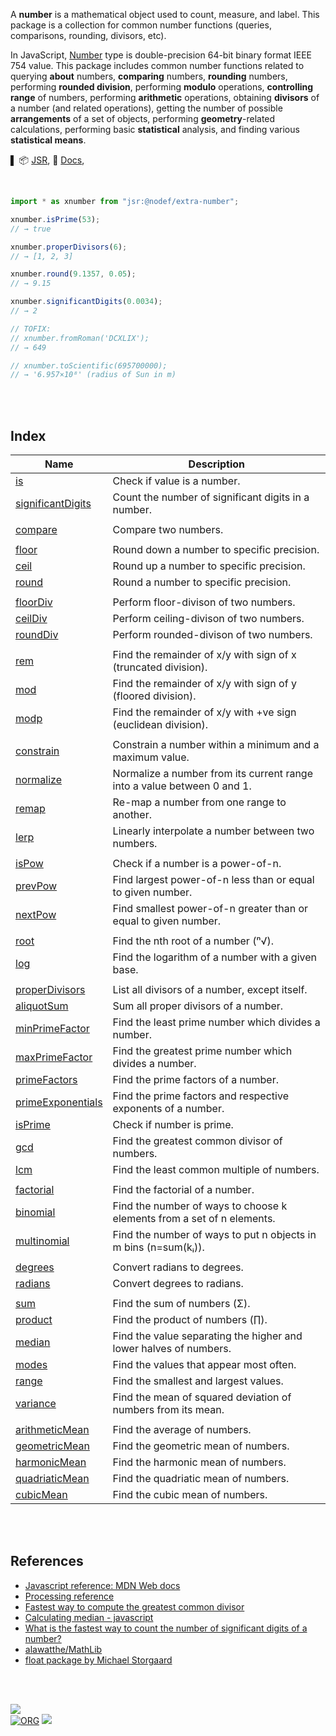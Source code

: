 A **number** is a mathematical object used to count, measure, and label. This package is a collection for common number functions (queries, comparisons, rounding, divisors, etc).<br>

In JavaScript, [Number] type is double-precision 64-bit binary format IEEE 754
value. This package includes common number functions related to querying
**about** numbers, **comparing** numbers, **rounding** numbers, performing
**rounded division**, performing **modulo** operations, **controlling range** of
numbers, performing **arithmetic** operations, obtaining **divisors** of a
number (and related operations), getting the number of possible **arrangements**
of a set of objects, performing **geometry**-related calculations, performing
basic **statistical** analysis, and finding various **statistical means**.

▌
📦 [JSR](https://jsr.io/@nodef/extra-sql),
📰 [Docs](https://jsr.io/@nodef/extra-sql/doc),

<br>


```javascript
import * as xnumber from "jsr:@nodef/extra-number";

xnumber.isPrime(53);
// → true

xnumber.properDivisors(6);
// → [1, 2, 3]

xnumber.round(9.1357, 0.05);
// → 9.15

xnumber.significantDigits(0.0034);
// → 2

// TOFIX:
// xnumber.fromRoman('DCXLIX');
// → 649

// xnumber.toScientific(695700000);
// → '6.957×10⁸' (radius of Sun in m)
```

<br>
<br>


## Index

| Name | Description |
|  ----  |  ----  |
| [is] | Check if value is a number. |
| [significantDigits] | Count the number of significant digits in a number. |
|  |  |
| [compare] | Compare two numbers. |
|  |  |
| [floor] | Round down a number to specific precision. |
| [ceil] | Round up a number to specific precision. |
| [round] | Round a number to specific precision. |
|  |  |
| [floorDiv] | Perform floor-divison of two numbers. |
| [ceilDiv] | Perform ceiling-divison of two numbers. |
| [roundDiv] | Perform rounded-divison of two numbers. |
|  |  |
| [rem] | Find the remainder of x/y with sign of x (truncated division). |
| [mod] | Find the remainder of x/y with sign of y (floored division). |
| [modp] | Find the remainder of x/y with +ve sign (euclidean division). |
|  |  |
| [constrain] | Constrain a number within a minimum and a maximum value. |
| [normalize] | Normalize a number from its current range into a value between 0 and 1. |
| [remap] | Re-map a number from one range to another. |
| [lerp] | Linearly interpolate a number between two numbers. |
|  |  |
| [isPow] | Check if a number is a power-of-n. |
| [prevPow] | Find largest power-of-n less than or equal to given number. |
| [nextPow] | Find smallest power-of-n greater than or equal to given number. |
|  |  |
| [root] | Find the nth root of a number (ⁿ√). |
| [log] | Find the logarithm of a number with a given base. |
|  |  |
| [properDivisors] | List all divisors of a number, except itself. |
| [aliquotSum] | Sum all proper divisors of a number. |
| [minPrimeFactor] | Find the least prime number which divides a number. |
| [maxPrimeFactor] | Find the greatest prime number which divides a number. |
| [primeFactors] | Find the prime factors of a number. |
| [primeExponentials] | Find the prime factors and respective exponents of a number. |
| [isPrime] | Check if number is prime. |
| [gcd] | Find the greatest common divisor of numbers. |
| [lcm] | Find the least common multiple of numbers. |
|  |  |
| [factorial] | Find the factorial of a number. |
| [binomial] | Find the number of ways to choose k elements from a set of n elements. |
| [multinomial] | Find the number of ways to put n objects in m bins (n=sum(kᵢ)). |
|  |  |
| [degrees] | Convert radians to degrees. |
| [radians] | Convert degrees to radians. |
|  |  |
| [sum] | Find the sum of numbers (Σ). |
| [product] | Find the product of numbers (∏). |
| [median] | Find the value separating the higher and lower halves of numbers. |
| [modes] | Find the values that appear most often. |
| [range] | Find the smallest and largest values. |
| [variance] | Find the mean of squared deviation of numbers from its mean. |
|  |  |
| [arithmeticMean] | Find the average of numbers. |
| [geometricMean] | Find the geometric mean of numbers. |
| [harmonicMean] | Find the harmonic mean of numbers. |
| [quadriaticMean] | Find the quadriatic mean of numbers. |
| [cubicMean] | Find the cubic mean of numbers. |

<br>
<br>


## References

- [Javascript reference: MDN Web docs](https://developer.mozilla.org/en-US/docs/Web/JavaScript/Reference/)
- [Processing reference](https://processing.org/reference/constrain_.html)
- [Fastest way to compute the greatest common divisor](https://lemire.me/blog/2013/12/26/fastest-way-to-compute-the-greatest-common-divisor/)
- [Calculating median - javascript](https://stackoverflow.com/questions/45309447/calculating-median-javascript)
- [What is the fastest way to count the number of significant digits of a number?](https://stackoverflow.com/questions/22884720/what-is-the-fastest-way-to-count-the-number-of-significant-digits-of-a-number)
- [alawatthe/MathLib](https://github.com/alawatthe/MathLib/blob/master/src/Functn/functions/)
- [float package by Michael Storgaard](https://www.npmjs.com/package/float)

<br>
<br>


[![](https://raw.githubusercontent.com/qb40/designs/gh-pages/0/image/11.png)](https://wolfram77.github.io)<br>
[![ORG](https://img.shields.io/badge/org-nodef-green?logo=Org)](https://nodef.github.io)
![](https://ga-beacon.deno.dev/G-RC63DPBH3P:SH3Eq-NoQ9mwgYeHWxu7cw/github.com/nodef/extra-number)


[Number]: https://developer.mozilla.org/en-US/docs/Web/JavaScript/Reference/Global_Objects/Number
[is]: https://jsr.io/@nodef/extra-sql/doc/~/is
[significantDigits]: https://jsr.io/@nodef/extra-sql/doc/~/significantDigits
[compare]: https://jsr.io/@nodef/extra-sql/doc/~/compare
[floor]: https://jsr.io/@nodef/extra-sql/doc/~/floor
[ceil]: https://jsr.io/@nodef/extra-sql/doc/~/ceil
[round]: https://jsr.io/@nodef/extra-sql/doc/~/round
[floorDiv]: https://jsr.io/@nodef/extra-sql/doc/~/floorDiv
[ceilDiv]: https://jsr.io/@nodef/extra-sql/doc/~/ceilDiv
[roundDiv]: https://jsr.io/@nodef/extra-sql/doc/~/roundDiv
[rem]: https://jsr.io/@nodef/extra-sql/doc/~/rem
[mod]: https://jsr.io/@nodef/extra-sql/doc/~/mod
[modp]: https://jsr.io/@nodef/extra-sql/doc/~/modp
[constrain]: https://jsr.io/@nodef/extra-sql/doc/~/constrain
[normalize]: https://jsr.io/@nodef/extra-sql/doc/~/normalize
[remap]: https://jsr.io/@nodef/extra-sql/doc/~/remap
[lerp]: https://jsr.io/@nodef/extra-sql/doc/~/lerp
[isPow]: https://jsr.io/@nodef/extra-sql/doc/~/isPow
[prevPow]: https://jsr.io/@nodef/extra-sql/doc/~/prevPow
[nextPow]: https://jsr.io/@nodef/extra-sql/doc/~/nextPow
[root]: https://jsr.io/@nodef/extra-sql/doc/~/root
[log]: https://jsr.io/@nodef/extra-sql/doc/~/log
[properDivisors]: https://jsr.io/@nodef/extra-sql/doc/~/properDivisors
[aliquotSum]: https://jsr.io/@nodef/extra-sql/doc/~/aliquotSum
[minPrimeFactor]: https://jsr.io/@nodef/extra-sql/doc/~/minPrimeFactor
[maxPrimeFactor]: https://jsr.io/@nodef/extra-sql/doc/~/maxPrimeFactor
[primeFactors]: https://jsr.io/@nodef/extra-sql/doc/~/primeFactors
[primeExponentials]: https://jsr.io/@nodef/extra-sql/doc/~/primeExponentials
[isPrime]: https://jsr.io/@nodef/extra-sql/doc/~/isPrime
[gcd]: https://jsr.io/@nodef/extra-sql/doc/~/gcd
[lcm]: https://jsr.io/@nodef/extra-sql/doc/~/lcm
[factorial]: https://jsr.io/@nodef/extra-sql/doc/~/factorial
[binomial]: https://jsr.io/@nodef/extra-sql/doc/~/binomial
[multinomial]: https://jsr.io/@nodef/extra-sql/doc/~/multinomial
[degrees]: https://jsr.io/@nodef/extra-sql/doc/~/degrees
[radians]: https://jsr.io/@nodef/extra-sql/doc/~/radians
[sum]: https://jsr.io/@nodef/extra-sql/doc/~/sum
[product]: https://jsr.io/@nodef/extra-sql/doc/~/product
[median]: https://jsr.io/@nodef/extra-sql/doc/~/median
[modes]: https://jsr.io/@nodef/extra-sql/doc/~/modes
[range]: https://jsr.io/@nodef/extra-sql/doc/~/range
[variance]: https://jsr.io/@nodef/extra-sql/doc/~/variance
[arithmeticMean]: https://jsr.io/@nodef/extra-sql/doc/~/arithmeticMean
[geometricMean]: https://jsr.io/@nodef/extra-sql/doc/~/geometricMean
[harmonicMean]: https://jsr.io/@nodef/extra-sql/doc/~/harmonicMean
[quadriaticMean]: https://jsr.io/@nodef/extra-sql/doc/~/quadriaticMean
[cubicMean]: https://jsr.io/@nodef/extra-sql/doc/~/cubicMean
